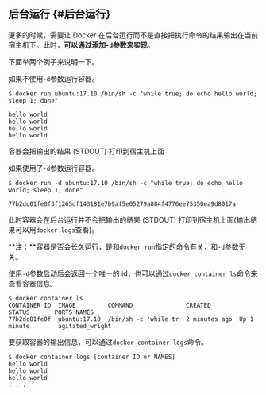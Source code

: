 ## 后台运行 {#后台运行}

更多的时候，需要让 Docker 在后台运行而不是直接把执行命令的结果输出在当前宿主机下。此时，**可以通过添加`-d`参数来实现**。

下面举两个例子来说明一下。

如果不使用`-d`参数运行容器。

```
$ docker run ubuntu:17.10 /bin/sh -c "while true; do echo hello world; sleep 1; done"

hello world
hello world
hello world
hello world

```

容器会把输出的结果 \(STDOUT\) 打印到宿主机上面

如果使用了`-d`参数运行容器。

```
$ docker run -d ubuntu:17.10 /bin/sh -c "while true; do echo hello world; sleep 1; done"

77b2dc01fe0f3f1265df143181e7b9af5e05279a884f4776ee75350ea9d8017a

```

此时容器会在后台运行并不会把输出的结果 \(STDOUT\) 打印到宿主机上面\(输出结果可以用`docker logs`查看\)。

**注：**容器是否会长久运行，是和`docker run`指定的命令有关，和`-d`参数无关。

使用`-d`参数启动后会返回一个唯一的 id，也可以通过`docker container ls`命令来查看容器信息。

```
$ docker container ls
CONTAINER ID  IMAGE         COMMAND               CREATED        STATUS       PORTS NAMES
77b2dc01fe0f  ubuntu:17.10  /bin/sh -c 'while tr  2 minutes ago  Up 1 minute        agitated_wright

```

要获取容器的输出信息，可以通过`docker container logs`命令。

```
$ docker container logs [container ID or NAMES]
hello world
hello world
hello world
. . .
```



